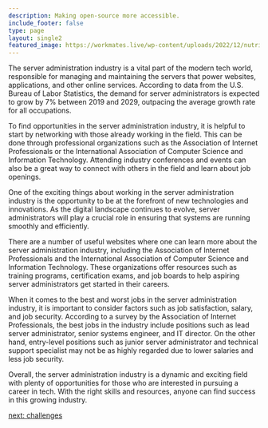 ```yaml
---
description: Making open-source more accessible.
include_footer: false
type: page
layout: single2
featured_image: https://workmates.live/wp-content/uploads/2022/12/nutritionist-5-scaled.jpg
---
```


The server administration industry is a vital part of the modern tech world, responsible for managing and maintaining the servers that power websites, applications, and other online services. According to data from the U.S. Bureau of Labor Statistics, the demand for server administrators is expected to grow by 7% between 2019 and 2029, outpacing the average growth rate for all occupations.  

To find opportunities in the server administration industry, it is helpful to start by networking with those already working in the field. This can be done through professional organizations such as the Association of Internet Professionals or the International Association of Computer Science and Information Technology. Attending industry conferences and events can also be a great way to connect with others in the field and learn about job openings.

One of the exciting things about working in the server administration industry is the opportunity to be at the forefront of new technologies and innovations. As the digital landscape continues to evolve, server administrators will play a crucial role in ensuring that systems are running smoothly and efficiently.

There are a number of useful websites where one can learn more about the server administration industry, including the Association of Internet Professionals and the International Association of Computer Science and Information Technology. These organizations offer resources such as training programs, certification exams, and job boards to help aspiring server administrators get started in their careers.

When it comes to the best and worst jobs in the server administration industry, it is important to consider factors such as job satisfaction, salary, and job security. According to a survey by the Association of Internet Professionals, the best jobs in the industry include positions such as lead server administrator, senior systems engineer, and IT director. On the other hand, entry-level positions such as junior server administrator and technical support specialist may not be as highly regarded due to lower salaries and less job security.

Overall, the server administration industry is a dynamic and exciting field with plenty of opportunities for those who are interested in pursuing a career in tech. With the right skills and resources, anyone can find success in this growing industry.

<a href="https://workdojos.com/admins/challenges">next: challenges</a>
